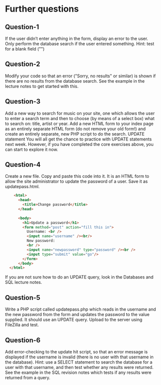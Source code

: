 # Further questions


## Question-1
If the user didn’t enter anything in the form, display an error to the user.
Only perform the database search if the user entered something. Hint: test for
a blank field ("")  

## Question-2
Modify your code so that an error ("Sorry, no results" or similar) is shown if
there are no results from the database search. See the example in the lecture
notes to get started with this.  

## Question-3
Add a new way to search for music on your site, one which allows the user to
enter a search term and then to choose (by means of a select box) what to
search on: title, artist or year. Add a new HTML form to your index page as an
entirely separate HTML form (do not remove your old form!) and create an
entirely separate, new PHP script to do the search.
UPDATE statement
You will all get the chance to practice with UPDATE statements next week.
However, if you have completed the core exercises above, you can start to
explore it now.

## Question-4
Create a new file. Copy and paste this code into it. It is an HTML form to
allow the site administrator to update the password of a user. Save it as
updatepass.html.
```html
    <html>
      <head>
        <title>Change password</title>
      </head>
      
      <body>
        <h1>Update a password</h1>
        <form method="post" action="fill this in">
          Username: <br />
          <input name="username" /><br/>
          New password:
          <br />
          <input name="newpassword" type="password" /><br />
          <input type="submit" value="go"/>
        </form>
      </body>
  </html>
```
If you are not sure how to do an UPDATE query, look in the Databases and
SQL lecture notes.

## Question-5
Write a PHP script called updatepass.php which reads in the username
and the new password from the form and updates the password to the value
supplied. It should use an UPDATE query.
Upload to the server using FileZilla and test.

## Question-6
Add error-checking to the update hit script, so that an error message is
displayed if the username is invalid (there is no user with that username in the
database). Hint: use a SELECT statement to search the database for a user with
that username, and then test whether any results were returned. See the
example in the SQL revision notes which tests if any results were returned from
a query.
